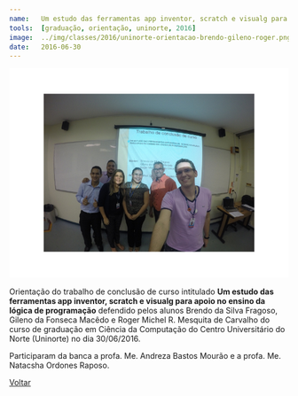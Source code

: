 ```yaml
---
name:  	Um estudo das ferramentas app inventor, scratch e visualg para apoio no ensino da lógica de programação
tools: 	[graduação, orientação, uninorte, 2016]
image: 	../img/classes/2016/uninorte-orientacao-brendo-gileno-roger.png
date: 	2016-06-30
---
```


![](../img/classes/2016/uninorte-orientacao-brendo-gileno-roger.png)

Orientação do trabalho de conclusão de curso intitulado **Um estudo das ferramentas app inventor, scratch e visualg para apoio no ensino da lógica de programação** defendido pelos alunos Brendo da Silva Fragoso, Gileno da Fonseca Macêdo e Roger Michel R. Mesquita de Carvalho do curso de graduação em Ciência da Computação do Centro Universitário do Norte (Uninorte) no dia 30/06/2016. 

Participaram da banca a profa. Me. Andreza Bastos Mourão e a profa. Me. Natacsha Ordones Raposo. 

<p class="text-center">
	<a class="btn btn-outline-primary mt-1" href="{{ site.baseurl }}/classes/">Voltar</a>
</p>